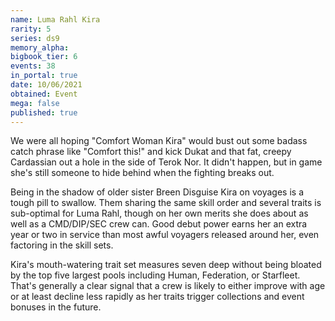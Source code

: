 ```yaml
---
name: Luma Rahl Kira
rarity: 5
series: ds9
memory_alpha:
bigbook_tier: 6
events: 38
in_portal: true
date: 10/06/2021
obtained: Event
mega: false
published: true
---
```


We were all hoping "Comfort Woman Kira" would bust out some badass catch phrase like "Comfort this!" and kick Dukat and that fat, creepy Cardassian out a hole in the side of Terok Nor. It didn't happen, but in game she's still someone to hide behind when the fighting breaks out.

Being in the shadow of older sister Breen Disguise Kira on voyages is a tough pill to swallow. Them sharing the same skill order and several traits is sub-optimal for Luma Rahl, though on her own merits she does about as well as a CMD/DIP/SEC crew can. Good debut power earns her an extra year or two in service than most awful voyagers released around her, even factoring in the skill sets.

Kira's mouth-watering trait set measures seven deep without being bloated by the top five largest pools including Human, Federation, or Starfleet. That's generally a clear signal that a crew is likely to either improve with age or at least decline less rapidly as her traits trigger collections and event bonuses in the future.
